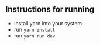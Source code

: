 ## Instructions for running
- install yarn into your system
- run ```yarn install```
- run ```yarn run dev```